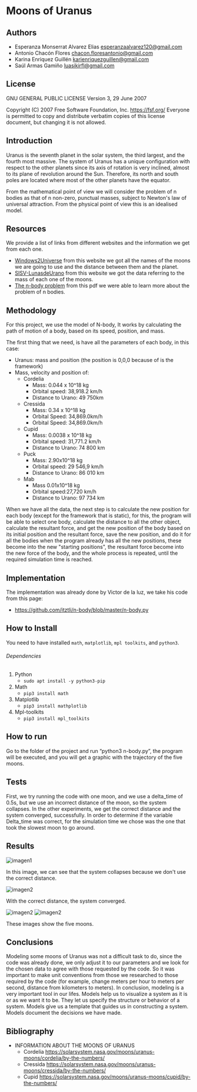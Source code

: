 # Moons of Uranus
## Authors
- Esperanza Monserrat Alvarez Elias esperanzaalvarez120@gmail.com
- Antonio Chacón Flores chacon.floresantonio@gmail.com
- Karina Enriquez Guillén karienriquezguillen@gmail.com
- Saúl Armas Gamiño   luasikirfl@gmail.com

## License

GNU GENERAL PUBLIC LICENSE
Version 3, 29 June 2007

Copyright (C) 2007 Free Software Foundation, Inc. <https://fsf.org/>
Everyone is permitted to copy and distribute verbatim copies
of this license document, but changing it is not allowed.

## Introduction

Uranus is the seventh planet in the solar system, the third largest, and the fourth most massive. The system of Uranus has a unique configuration with respect to the other planets since its axis of rotation is very inclined, almost to its plane of revolution around the Sun. Therefore, its north and south poles are located where most of the other planets have the equator.

From the mathematical point of view we will consider the problem of n bodies as that of n non-zero, punctual masses, subject to Newton's law of universal attraction. From the physical point of view this is an idealised model.

## Resources
We provide a list of links from different websites and the information we get from each one.
- [Windows2Universe](https://www.windows2universe.org/our_solar_system/moons_table.html&lang=sp) from this website we got all the names of the moons we are going to use and the distance between them and the planet.
- [SISV-LunasdeUrano](https://sisv.idideadigital.com/urano/lunas-dats.htm) from this website we got the data referring to the mass of each one of the moons.
- [The n-body problem](https://core.ac.uk/download/pdf/39029007.pdf) from this pdf we were able to learn more about the problem of n bodies.

## Methodology
For this project, we use the model of N-body, It works by calculating the path of motion of a body, based on its speed, position, and mass.

The first thing that we need, is have all the parameters of each body, in this case:
- Uranus: mass and position (the position is 0,0,0 because of is the framework)
- Mass, velocity and position of:
  - Cordelia
    - Mass: 0.044 x 10^18 kg
    - Orbital speed: 38,918.2 km/h
    - Distance to Urano: 49 750km
  - Cressida
    - Mass: 0.34 x 10^18 kg
    - Orbital Speed: 34,869.0km/h
    - Orbital Speed: 34,869.0km/h
  - Cupid
    - Mass: 0.0038 x 10^18 kg
    - Orbital speed: 31,771.2 km/h
    - Distance to Urano: 74 800 km
  - Puck
    - Mass: 2.90x10^18 kg
    - Orbital speed: 29 546,9 km/h
    - Distance to Urano: 86 010 km
  - Mab
    - Mass 0.01x10^18 kg
    - Orbital speed:27,720 km/h
    - Distance to Urano: 97 734 km

When we have all the data, the next step is to calculate the new position for each body (except for the framework that is static), for this, the program will be able to select one body, calculate the distance to all the other object, calculate the resultant force, and get the new position of the body based on its initial position and the resultant force, save the new position, and do it for all the bodies when the program already has all the new positions, these become into the new "starting positions", the resultant force become into the new force of the body, and the whole process is repeated, until the required simulation time is reached.

## Implementation
The implementation was already done by Victor de la luz, we take his code from this page:
- https://github.com/itztli/n-body/blob/master/n-body.py
## How to Install
You need to have installed ```math```, ```matplotlib```, ```mpl toolkits```, and ```python3```.
###### Dependencies
1. Python
    - ```sudo apt install -y python3-pip```
2. Math
     - ```pip3 install math```
3. Matplotlib
     - ```pip3 install mathplotlib```
4. Mpl-toolkits
     - ```pip3 install mpl_toolkits```
## How to run
Go to the folder of the project and run “python3 n-body.py”, the program will be executed, and you will get a graphic with the trajectory of the five moons.
## Tests
First, we try running the code with one moon, and we use a delta_time of 0.5s, but we use an incorrect distance of the moon, so the system collapses.
In the other experiments, we get the correct distance and the system converged, successfully.
In order to determine if the variable Delta_time was correct, for the simulation time we chose was the one that took the slowest moon to go around.
## Results
![imagen1](/results/collapse.png)

In this image, we can see that the system collapses because we don't use the correct distance.

![imagen2](/results/cordelia.png)

With the correct distance, the system converged.

![imagen2](/results/sistema_estable.png)
![imagen2](/results/5lunas_7747seg.png)

These images show the five moons.
## Conclusions
Modeling some moons of Uranus was not a difficult task to do, since the code was already done, we only adjust it to our parameters and we look for the chosen data to agree with those requested by the code.
So it was important to make unit conventions from those we researched to those required by the code (for example, change meters per hour to meters per second, distance from kilometers to meters).
In conclusion, modeling is a very important tool in our lifes. Models help us to visualize a system as it is or as we want it to be. They let us specify the structure or behavior of a system. Models give us a template that guides us in constructing a system. Models document the decisions we have made.
## Bibliography
- INFORMATION ABOUT THE MOONS OF URANUS
  - Cordelia
https://solarsystem.nasa.gov/moons/uranus-moons/cordelia/by-the-numbers/
  - Cressida
https://solarsystem.nasa.gov/moons/uranus-moons/cressida/by-the-numbers/
  - Cupid
https://solarsystem.nasa.gov/moons/uranus-moons/cupid/by-the-numbers/

